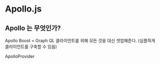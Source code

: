 # Apollo.js

## Apollo 는 무엇인가?




Apollo Boost = Graph QL 클라이언트를 위해 모든 것을 대신 셋업해준다. (심플하게 클라이언트를 구축할 수 있음)


ApolloProvider 